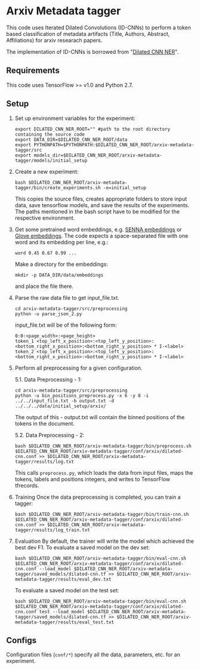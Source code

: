 # Arxiv Metadata tagger

This code uses Iterated Dilated Convolutions (ID-CNNs) to perform a token based classification of metadata artifacts (Title, Authors, Abstract, Affiliations) for arxiv researach papers. 

The implementation of ID-CNNs is borrowed from "[Dilated CNN NER](https://github.com/iesl/dilated-cnn-ner)".

Requirements
-----
This code uses TensorFlow >= v1.0 and Python 2.7.

Setup
-----

1. Set up environment variables for the experiment:
    ```
    export DILATED_CNN_NER_ROOT="" #path to the root directory containing the source code
    export DATA_DIR=$DILATED_CNN_NER_ROOT/data 
    export PYTHONPATH=$PYTHONPATH:$DILATED_CNN_NER_ROOT/arxiv-metadata-tagger/src 
    export models_dir=$DILATED_CNN_NER_ROOT/arxiv-metadata-tagger/models/initial_setup
    ```
  
2. Create a new experiment: 
    ```
    bash $DILATED_CNN_NER_ROOT/arxiv-metadata-tagger/bin/create_experiments.sh -e=initial_setup
    ```
  
    This copies the source files, creates appropriate folders to store input data, save tensorflow models, and save the results   of the experiments. The paths mentioned in the bash script have to be modified for the respective environment.

3. Get some pretrained word embeddings, e.g. [SENNA embeddings](http://ronan.collobert.com/senna/download.html) or
  [Glove embeddings](https://nlp.stanford.edu/projects/glove/). The code expects a space-separated file
  with one word and its embedding per line, e.g.:
   ```
   word 0.45 0.67 0.99 ...
   ```
   Make a directory for the embeddings:
   ```
   mkdir -p DATA_DIR/data/embeddings
   ```
   and place the file there.


4. Parse the raw data file to get input_file.txt.
    ```
    cd arxiv-metadata-tagger/src/preprocessing
    python -u parse_json_2.py
    ```
    input_file.txt will be of the following form:
    ```
    0:0:<page_width>:<page_height>
    token_1 <top_left_x_position>:<top_left_y_position>:<bottom_right_x_position>:<bottom_right_y_position> * I-<label>
    token_2 <top_left_x_position>:<top_left_y_position>:<bottom_right_x_position>:<bottom_right_y_position> * I-<label>
    ```

5. Perform all preprocessing for a given configuration.
  
    5.1. Data Preprocessing - 1:
      ```
      cd arxiv-metadata-tagger/src/preprocessing
      python -u bin_positions_preprocess.py -x 6 -y 8 -i ../../input_file.txt -b output.txt -d ../../../data/initial_setup/arxiv/
      ```
      The output of this - output.txt will contain the binned positions of the tokens in the document.
  
    5.2. Data Preprocessing - 2:
      ```
      bash $DILATED_CNN_NER_ROOT/arxiv-metadata-tagger/bin/preprocess.sh $DILATED_CNN_NER_ROOT/arxiv-metadata-tagger/conf/arxiv/dilated-cnn.conf >> $DILATED_CNN_NER_ROOT/arxiv-metadata-tagger/results/log.txt
      ```
      This calls `preprocess.py`, which loads the data from input files, maps the tokens, labels and positions 
    integers, and writes to TensorFlow tfrecords.

6. Training
    Once the data preprocessing is completed, you can train a tagger:
    ```
    bash $DILATED_CNN_NER_ROOT/arxiv-metadata-tagger/bin/train-cnn.sh $DILATED_CNN_NER_ROOT/arxiv-metadata-tagger/conf/arxiv/dilated-cnn.conf >> $DILATED_CNN_NER_ROOT/arxiv-metadata-tagger/results/log_train.txt
    ```

7. Evaluation
    By default, the trainer will write the model which achieved the best dev F1. 
    To evaluate a saved model on the dev set:
    ```
    bash $DILATED_CNN_NER_ROOT/arxiv-metadata-tagger/bin/eval-cnn.sh $DILATED_CNN_NER_ROOT/arxiv-metadata-tagger/conf/arxiv/dilated-cnn.conf --load_model $DILATED_CNN_NER_ROOT/arxiv-metadata-tagger/saved_models/dilated-cnn.tf >> $DILATED_CNN_NER_ROOT/arxiv-metadata-tagger/results/eval_dev.txt
    ```
    To evaluate a saved model on the test set:
    ```
    bash $DILATED_CNN_NER_ROOT/arxiv-metadata-tagger/bin/eval-cnn.sh $DILATED_CNN_NER_ROOT/arxiv-metadata-tagger/conf/arxiv/dilated-cnn.conf test --load_model $DILATED_CNN_NER_ROOT/arxiv-metadata-tagger/saved_models/dilated-cnn.tf >> $DILATED_CNN_NER_ROOT/arxiv-metadata-tagger/results/eval_test.txt
    ```


Configs
----
Configuration files (`conf/*`) specify all the data, parameters, etc. for an experiment.
